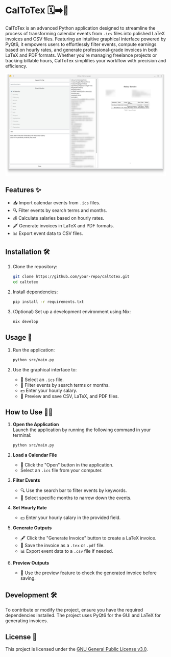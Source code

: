 # CalToTex 🗓️➡️📄

CalToTex is an advanced Python application designed to streamline the process of transforming calendar events from `.ics` files into polished LaTeX invoices and CSV files. Featuring an intuitive graphical interface powered by PyQt6, it empowers users to effortlessly filter events, compute earnings based on hourly rates, and generate professional-grade invoices in both LaTeX and PDF formats. Whether you're managing freelance projects or tracking billable hours, CalToTex simplifies your workflow with precision and efficiency.

![Application Screenshot](screenshot.jpg)

## Features ✨

- 📥 Import calendar events from `.ics` files.
- 🔍 Filter events by search terms and months.
- 💰 Calculate salaries based on hourly rates.
- 🖋️ Generate invoices in LaTeX and PDF formats.
- 📊 Export event data to CSV files.

## Installation 🛠️

1. Clone the repository:
   ```bash
   git clone https://github.com/your-repo/caltotex.git
   cd caltotex
   ```

2. Install dependencies:
   ```bash
   pip install -r requirements.txt
   ```

3. (Optional) Set up a development environment using Nix:
   ```bash
   nix develop
   ```

## Usage 🚀

1. Run the application:
   ```bash
   python src/main.py
   ```

2. Use the graphical interface to:
   - 📂 Select an `.ics` file.
   - 🔎 Filter events by search terms or months.
   - 💵 Enter your hourly salary.
   - 📄 Preview and save CSV, LaTeX, and PDF files.

## How to Use 🧑‍💻

1. **Open the Application**  
   Launch the application by running the following command in your terminal:
   ```bash
   python src/main.py
   ```

2. **Load a Calendar File**  
   - 📂 Click the "Open" button in the application.
   - Select an `.ics` file from your computer.

3. **Filter Events**  
   - 🔍 Use the search bar to filter events by keywords.
   - 📅 Select specific months to narrow down the events.

4. **Set Hourly Rate**  
   - 💵 Enter your hourly salary in the provided field.

5. **Generate Outputs**  
   - 🖋️ Click the "Generate Invoice" button to create a LaTeX invoice.
   - 📄 Save the invoice as a `.tex` or `.pdf` file.
   - 📊 Export event data to a `.csv` file if needed.

6. **Preview Outputs**  
   - 👀 Use the preview feature to check the generated invoice before saving.

## Development 🛠️

To contribute or modify the project, ensure you have the required dependencies installed. The project uses PyQt6 for the GUI and LaTeX for generating invoices.

## License 📜

This project is licensed under the [GNU General Public License v3.0](LICENSE).